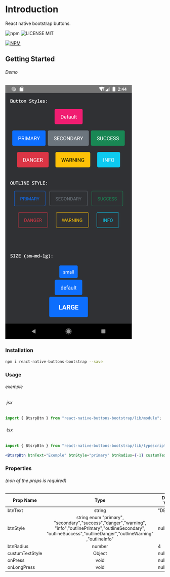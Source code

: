 # Introduction
 React native bootstrap buttons.

![npm](https://img.shields.io/npm/v/react-native-buttons-bootstrap) ![LICENSE MIT](https://img.shields.io/badge/license-MIT-brightgreen.svg)

[![NPM](https://nodei.co/npm/react-native-buttons-bootstrap.png?downloads=true&downloadRank=true&stars=true)](https://nodei.co/npm/react-native-buttons-bootstrap/)

## Getting Started
###### Demo
<img src="./doc/images/screenShot.png" alt="Demo" width="400"/>

### Installation

```bash
npm i react-native-buttons-bootstrap --save
```

### Usage

###### exemple
###### &nbsp;jsx
```jsx
import { BtsrpBtn } from "react-native-buttons-bootstrap/lib/module";
```
###### &nbsp;tsx
```jsx
import { BtsrpBtn } from "react-native-buttons-bootstrap/lib/typescript";
```

```jsx
<BtsrpBtn btnText="Exemple" btnStyle="primary" btnRadius={-1} custumTextStyle={{textTransform:"uppercase"}} onPress={()=>{console.log("stop it!")}}  />

```

### Properties
###### (non of the props is required)

| Prop Name  | Type         |Default Value  |
| -----------|:------------:|---------------|
|btnText     | string       | "DEFAULT"     |
|btnStyle    | string enum  "primary",<br>"secondary","success","danger","warning",<br>"info","outlinePrimary","outlineSecondary",<br>"outlineSuccess","outlineDanger","outlineWarning" ,"outlineInfo" | null      |
|btnRadius   | number       | 4             |
|custumTextStyle | Object   | null          |
|onPress     | void         | null          |
|onLongPress | void         | null          |




